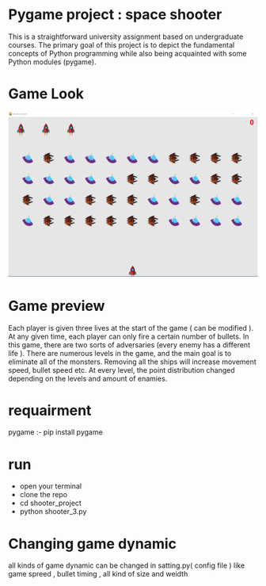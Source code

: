 # Pygame project : space shooter 

This is a straightforward university assignment based on undergraduate courses. The primary goal of this project is to depict the fundamental concepts of Python programming while also being acquainted with some Python modules (pygame).

# Game Look  

<p align="right"><img src="pygame .png"\></p>

# Game preview 

Each player is given three lives at the start of the game ( can be modified ). At any given time, each player can only fire a certain number of bullets. In this game, there are two sorts of adversaries (every enemy has a different life ). There are numerous levels in the game, and the main goal is to eliminate all of the monsters. Removing all the ships will increase movement speed, bullet speed etc. At every level, the point distribution changed depending on the levels and amount of enamies.

 


# requairment 

 pygame :- pip install pygame 
 
# run 

- open your terminal 
- clone the repo 
- cd shooter_project
- python shooter_3.py

# Changing game dynamic 
 
 all kinds of game dynamic can be changed in satting.py( config file ) like game spreed , bullet timing , all kind of size and weidth 
 

